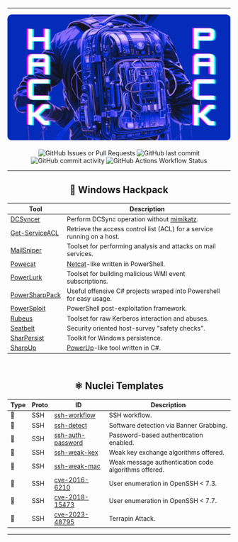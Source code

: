 <!--
    Author: Kike Fontán (@CosasDePuma)
    Repository: Hackpack
    Description: An up-to-date collection of nuclei-templates, precompiled binaries and hacking scripts, taking advantage of the power of GitHub Actions.
-->

<div align="center">
    <hr/>
    <img src="logo.png" alt="Hackpack" />
    <br/> <br/>
    <img alt="GitHub Issues or Pull Requests" src="https://img.shields.io/github/issues/cosasdepuma/hackpack?style=for-the-badge"/>
    <img alt="GitHub last commit" src="https://img.shields.io/github/last-commit/cosasdepuma/hackpack?style=for-the-badge"/>
    <img alt="GitHub commit activity" src="https://img.shields.io/github/commit-activity/m/cosasdepuma/hackpack?style=for-the-badge"/>
    <img alt="GitHub Actions Workflow Status" src="https://img.shields.io/github/actions/workflow/status/cosasdepuma/hackpack/release.yml?style=for-the-badge"/>
    <hr />

## 📎 Windows Hackpack

| Tool                                                               | Description                                                                                                     |
| ------------------------------------------------------------------ | --------------------------------------------------------------------------------------------------------------- |
| [DCSyncer](https://github.com/notsoshant/DCSyncer)                 | Perform DCSync operation without [mimikatz](https://github.com/gentilkiwi/mimikatz).                            |
| [Get-ServiceACL](./windows/Get-ServiceACL/Get-ServiceACL.ps1)      | Retrieve the access control list (ACL) for a service running on a host.                                         |
| [MailSniper](https://github.com/dafthack/MailSniper)               | Toolset for performing analysis and attacks on mail services.                                                   |
| [Powecat](https://github.com/besimorhino/powercat)                 | [Netcat](https://en.wikipedia.org/wiki/Netcat)-like written in PowerShell.                                      |
| [PowerLurk](https://github.com/Sw4mpf0x/PowerLurk)                 | Toolset for building malicious WMI event subscriptions.                                                         |
| [PowerSharpPack](https://github.com/S3cur3Th1sSh1t/PowerSharpPack) | Useful offensive C# projects wraped into Powershell for easy usage.                                             |
| [PowerSploit](https://github.com/PowerShellMafia/PowerSploit)      | PowerShell post-exploitation framework.                                                                         |
| [Rubeus](https://github.com/GhostPack/Rubeus)                      | Toolset for raw Kerberos interaction and abuses.                                                                |
| [Seatbelt](https://github.com/GhostPack/Seatbelt)                  | Security oriented host-survey "safety checks".                                                                  |
| [SharPersist](https://github.com/mandiant/SharPersist)             | Toolkit for Windows persistence.                                                                                |
| [SharpUp](https://github.com/GhostPack/SharpUp)                    | [PowerUp](https://github.com/PowerShellMafia/PowerSploit/blob/dev/Privesc/PowerUp.ps1)-like tool written in C#. |

<br/>

## ⚛️ Nuclei Templates

| Type | Proto | ID  | Description |
| ---- | ----- | --- | ----------- |
| 🔀 | SSH | [ssh-workflow](../nuclei-templates/workflows/ssh.yaml) | SSH workflow. |
| 📄 | SSH | [ssh-detect](../nuclei-templates/templates/ssh/detect.yaml) | Software detection via Banner Grabbing. |
| 📄 | SSH | [ssh-auth-password](../nuclei-templates/templates/ssh/auth-password.yaml) | Password-based authentication enabled. |
| 📄 | SSH | [ssh-weak-kex](../nuclei-templates/templates/ssh/weak-kex.yaml) | Weak key exchange algorithms offered. |
| 📄 | SSH | [ssh-weak-mac](../nuclei-templates/templates/ssh/weak-mac.yaml) | Weak message authentication code algorithms offered. |
| 📄 | SSH | [cve-2016-6210](../nuclei-templates/templates/ssh/cve-2016-6210.yaml) | User enumeration in OpenSSH < 7.3. |
| 📄 | SSH | [cve-2018-15473](../nuclei-templates/templates/ssh/cve-2018-15473.yaml) | User enumeration in OpenSSH < 7.7. |
| 📄 | SSH | [cve-2023-48795](../nuclei-templates/templates/ssh/cve-2023-48795.yaml) | Terrapin Attack. |

<hr/>
</div>
